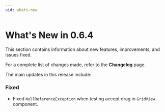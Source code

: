 ```yaml
---
uid: whats-new
---
```


# What's New in **0.6.4**

This section contains information about new features, improvements, and issues fixed.

For a complete list of changes made, refer to the **Changelog** page.

The main updates in this release include:

### Fixed

- Fixed `NullReferenceException` when testing accept drag in `GridView` component.